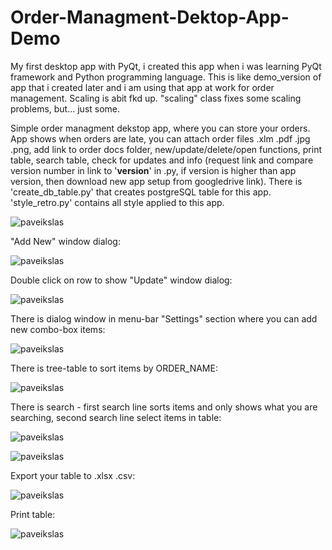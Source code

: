 # Order-Managment-Dektop-App-Demo
My first desktop app with PyQt, i created this app when i was learning PyQt framework and Python programming language.
This is like demo_version of app that i created later and i am using that app at work for order management.
Scaling is abit fkd up. "scaling" class fixes some scaling problems, but... just some.

Simple order managment dekstop app, where you can store your orders.
App shows when orders are late, you can attach order files .xlm .pdf .jpg .png, add link to order docs folder, new/update/delete/open functions, print table, search table, check for updates and info (request link and compare version number in link to '__version__' in .py, if version is higher than app version, then download new app setup from googledrive link). There is 'create_db_table.py' that creates postgreSQL table for this app. 'style_retro.py' contains all style applied to this app.

![paveikslas](https://user-images.githubusercontent.com/51360361/235490470-9f45f2f8-ea43-4721-ab34-7ca659b10c33.png)

"Add New" window dialog:

![paveikslas](https://user-images.githubusercontent.com/51360361/235490756-e80a647b-4d12-418d-89e5-7e17064b9a2c.png)

Double click on row to show "Update" window dialog:

![paveikslas](https://user-images.githubusercontent.com/51360361/235490691-5eb52291-626e-4f4e-8f6b-7a89219519a0.png)

There is dialog window in menu-bar "Settings" section where you can add new combo-box items:

![paveikslas](https://user-images.githubusercontent.com/51360361/235490641-222ec688-3128-4012-a75a-275dadf53395.png)

There is tree-table to sort items by ORDER_NAME:

![paveikslas](https://user-images.githubusercontent.com/51360361/235490561-a1638bac-7700-450d-b78f-7ab8f92b1c4b.png)

There is search - first search line sorts items and only shows what you are searching, second search line select items in table:

![paveikslas](https://user-images.githubusercontent.com/51360361/235491350-0749d596-a5f4-4764-97ad-04ea857a7024.png)

![paveikslas](https://user-images.githubusercontent.com/51360361/235491424-6ffe9645-9e45-4c2e-9eec-958af608f07e.png)

Export your table to .xlsx .csv:

![paveikslas](https://user-images.githubusercontent.com/51360361/235491253-aee3316f-1392-4cb0-8af1-ecdfa4850023.png)

Print table:

![paveikslas](https://user-images.githubusercontent.com/51360361/235491207-d6e00afb-dda2-40f5-ade2-78fb109d42ac.png)






